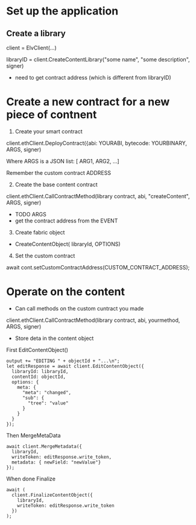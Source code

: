 

# Set up the application

## Create a library

client = ElvClient(...)

libraryID = client.CreateContentLibrary("some name", "some description", signer)

- need to get contract address (which is different from libraryID)


# Create a new contract for a new piece of contnent

1. Create your smart contract

client.ethClient.DeployContract({abi: YOURABI, bytecode: YOURBINARY, ARGS, signer)

Where ARGS is a JSON list: [ ARG1, ARG2, ...]

Remember the custom contract ADDRESS


2. Create the base content contract

client.ethClient.CallContractMethod(library contract,  abi, "createContent", ARGS, signer)

- TODO ARGS
- get the contract address from the EVENT


3. Create fabric object

- CreateContentObject( libraryId, OPTIONS)


4. Set the custom contract

await cont.setCustomContractAddress(CUSTOM_CONTRACT_ADDRESS);


# Operate on the content

- Can call methods on the custom cuntract you made

client.ethClient.CallContractMethod(library contract,  abi, yourmethod, ARGS, signer)


- Store deta in the content object

First EditContentObject()

    output += "EDITING " + objectId + "...\n";
    let editResponse = await client.EditContentObject({
      libraryId: libraryId,
      contentId: objectId,
      options: {
        meta: {
          "meta": "changed",
          "sub": {
            "tree": "value"
          }
        }
      }
    });


Then MergeMetaData

    await client.MergeMetadata({
      libraryId,
      writeToken: editResponse.write_token,
      metadata: { newField: "newValue"}
    });


When done Finalize

    await (
      client.FinalizeContentObject({
        libraryId,
        writeToken: editResponse.write_token
      })
    );

